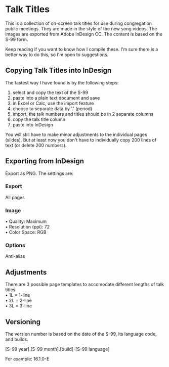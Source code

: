 # Talk Titles
This is a collection of on-screen talk titles for use during congregation public meetings. They are made in the style of the new song videos. The images are exported from Adobe InDesign CC. The content is based on the S-99 form.

Keep reading if you want to know how I compile these. I'm sure there is a better way to do this, so I'm open to suggestions.

## Copying Talk Titles into InDesign
The fastest way I have found is by the following steps:

1) select and copy the text of the S-99
2) paste into a plain text document and save
3) in Excel or Calc, use the import feature
4) choose to separate data by '.' (period)
5) import; the talk numbers and titles should be in 2 separate columns
6) copy the talk title column
7) paste into InDesign

You will still have to make minor adjustments to the individual pages (slides). But at least now you don't have to individually copy 200 lines of text (or delete 200 numbers).

## Exporting from InDesign
Export as PNG. The settings are:

### Export
All pages

### Image
• Quality: Maximum  
• Resolution (ppi): 72  
• Color Space: RGB

### Options
Anti-alias

## Adjustments
There are 3 possible page templates to accomodate different lengths of talk titles:  
• 1L = 1-line  
• 2L = 2-line  
• 3L = 3-line

## Versioning
The version number is based on the date of the S-99, its language code, and builds.  
  
[S-99 year].[S-99 month].[build]-[S-99 language]  

For example: 16.1.0-E
